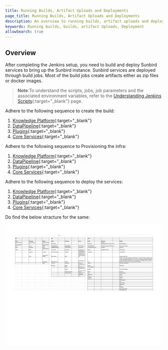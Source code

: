```yaml
---
title: Running Builds, Artifact Uploads and Deployments
page_title: Running Builds, Artifact Uploads and Deployments
description: An overview to running builds, artifact uploads and deployments
keywords: Running builds, builds, artifact Uploads, Deployment
allowSearch: true
--- 
```


## Overview

After completing the Jenkins setup, you need to build and deploy Sunbird services to bring up the Sunbird instance. Sunbird services are deployed through build jobs. Most of the build jobs create artifacts either as zip files or docker images.

> **Note**:To understand the scripts, jobs, job parameters and the associated environment variables, refer to the [Understanding Jenkins Scripts](developer-docs/server-installation/understanding-jenkins-scripts-jobs-parameters-and-variables){:target="_blank"} page. 

Adhere to the following sequence to create the build:

1. [Knowledge Platform](developer-docs/server-installation/knowledge-platform){:target="_blank"}
2. [DataPipeline](developer-docs/server-installation/data-pipeline){:target="_blank"}
3. [Plugins](developer-docs/server-installation/plugins){:target="_blank"}
4. [Core Services](developer-docs/server-installation/artifactupload-job/core-services){:target="_blank"}


Adhere to the following sequence to Provisioning the infra:

1. [Knowledge Platform](developer-docs/server-installation/knowledge-platform){:target="_blank"}
2. [DataPipeline](developer-docs/server-installation/data-pipeline){:target="_blank"}
3. [Plugins](developer-docs/server-installation/plugins){:target="_blank"}
4. [Core Services](developer-docs/server-installation/artifactupload-job/core-services){:target="_blank"}



Adhere to the following sequence to deploy the services: 

1. [Knowledge Platform](developer-docs/server-installation/knowledge-platform){:target="_blank"}
2. [DataPipeline](developer-docs/server-installation/data-pipeline){:target="_blank"}
3. [Plugins](developer-docs/server-installation/plugins){:target="_blank"}
4. [Core Services](developer-docs/server-installation/artifactupload-job/core-services){:target="_blank"}

Do find the below stracture for the same:

<img src='developer-docs/server-installation/images/deployment_complete-sheet_all.png'>